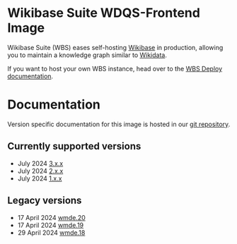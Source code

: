 # Wikibase Suite WDQS-Frontend Image

Wikibase Suite (WBS) eases self-hosting [Wikibase](https://wikiba.se) in production, allowing you to maintain a knowledge graph similar to [Wikidata](https://www.wikidata.org/wiki/Wikidata:Main_Page).

If you want to host your own WBS instance, head over to the [WBS Deploy documentation](./deploy/README.md).

# Documentation

Version specific documentation for this image is hosted in our [git repository](https://github.com/wmde/wikibase-release-pipeline/).

## Currently supported versions
- July 2024 [3.x.x](https://github.com/wmde/wikibase-release-pipeline/blob/deploy-3/build/WDQS-frontend/README.md)
- July 2024 [2.x.x](https://github.com/wmde/wikibase-release-pipeline/blob/deploy-2/build/WDQS-frontend/README.md)
- July 2024 [1.x.x](https://github.com/wmde/wikibase-release-pipeline/blob/deploy-1/build/WDQS-frontend/README.md)


## Legacy versions

- 17 April 2024 [wmde.20](https://github.com/wmde/wikibase-release-pipeline/blob/wmde.20/build/WDQS-frontend/README.md)
- 17 April 2024 [wmde.19](https://github.com/wmde/wikibase-release-pipeline/blob/wmde.19/build/WDQS-frontend/README.md)
- 29 April 2024 [wmde.18](https://github.com/wmde/wikibase-release-pipeline/blob/wmde.18/build/WDQS-frontend/README.md)
